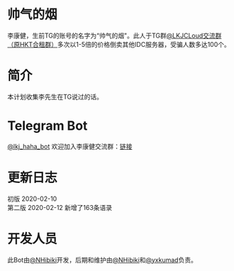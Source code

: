# 帅气的烟
李康健，生前TG的账号的名字为“帅气的烟"。此人于TG群[@LKJCLoud交流群（原HKT合租群）](https://t.me/hkthzq)多次以1-5倍的价格倒卖其他IDC服务器，受骗人数多达100个。

# 简介
本计划收集李先生在TG说过的话。

# Telegram Bot
[@lkj_haha_bot](https://t.me/lkj_haha_bot)
欢迎加入李康健交流群：[链接](https://t.me/lkjcloud)

# 更新日志
初版 2020-02-10
<br>
第二版 2020-02-12
新增了163条语录
</br>

# 开发人员
此Bot由[@NHibiki](https://t.me/NHibiki)开发，后期和维护由[@NHibiki](https://t.me/NHibiki)和[@yxkumad](https://t.me/yxkumad)负责。
